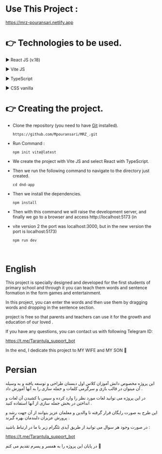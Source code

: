 # Use This Project : 
https://mrz-pouransari.netlify.app

# 👉 Technologies to be used.

▶️ React JS (v.18)

▶️ Vite JS

▶️ TypeScript

▶️ CSS vanilla 

# 👉 Creating the project.

- Clone the repository (you need to have [Git](https://git-scm.com) installed).
  
      https://github.com/Mpouransari/MRZ_.git

- Run Command :

      npm init vite@latest

- We create the project with Vite JS and select React with TypeScript.

- Then we run the following command to navigate to the directory just created.

      cd dnd-app

- Then we install the dependencies.

      npm install

- Then with this command we will raise the development server, and finally we go to a browser and access http://localhost:5173 (in 

- vite version 2 the port was localhost:3000, but in the new version the port is localhost:5173)

      npm run dev

  &nbsp;

# English 

  This project is specially designed and developed for the first students of primary school and through it you can teach them words and sentence formation in the form games and entertainment.

   In this project, you can enter the words and then use them by dragging words and dropping in the sentence section.

   project is free so that parents and teachers can use it for the growth and education of our loved .

   If you have any questions, you can contact us with following Telegram ID:

   https://t.me/Tarantula_support_bot
    

   In the end, I dedicate this project to MY WIFE and MY SON 🌹

# Persian

  این پروژه مخصوص دانش آموزان کلاس اول دبستان طراحی و توسعه یافته و به وسیله آن میتوان در قالب بازی و سرگرمی کلمات و جمله سازی را به   آنها آموزش داد .

  در این پروژه می توانید لغات مورد نظر را وارد کرده و سپس با کشیدن آن لغات و انداختن در بخش جمله سازی از آنها استفاده کنید .

  این طرح به صورت رایگان قرار گرفته تا والدین و معلمان عزیز بتوانند از آن جهت رشد و پرورش عزیزان دلبندمان بهره گیرند .

  در صورت وجود هر سوال می توانید از طریق آیدی تلگرام زیر با ما در ارتباط باشید :

  https://t.me/Tarantula_support_bot
    

  در پایان این پروژه را به همسر و پسرم  تقدیم می کنم 🌹


